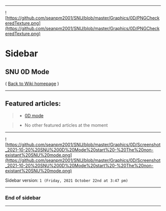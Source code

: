 
***

![https://github.com/seanpm2001/SNU/blob/master/Graphics/0D/PNGCheckeredTexture.png](https://github.com/seanpm2001/SNU/blob/master/Graphics/0D/PNGCheckeredTexture.png)

# Sidebar

## SNU 0D Mode

( [Back to Wiki homepage](https://github.com/seanpm2001/SNU_0DMode/wiki/) )

***

## Featured articles:

> * [0D mode](https://github.com/seanpm2001/SNU_0DMode/wiki/0D-Mode/)

> * No other featured articles at the moment

***

![https://github.com/seanpm2001/SNU/blob/master/Graphics/0D/Screenshot_2021-10-20%20SNU%200D%20Mode%20start%20-%20The%20non-existant%20SNU%20mode.png](https://github.com/seanpm2001/SNU/blob/master/Graphics/0D/Screenshot_2021-10-20%20SNU%200D%20Mode%20start%20-%20The%20non-existant%20SNU%20mode.png)

Sidebar version: `1 (Friday, 2021 October 22nd at 3:47 pm)`

***

### End of sidebar

***

